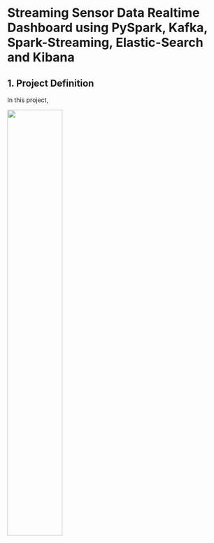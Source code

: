 # Streaming Sensor Data Realtime Dashboard using PySpark, Kafka, Spark-Streaming, Elastic-Search and Kibana

## 1. Project Definition

In this project, 

<img src="https://github.com/semihdesticioglu/Streaming_Sensor_Data_Realtime_Dashboard/blob/f1990afe1731b2495b0891c28c38f2b0705f9895/images/streaming_sensor_data.jpg" width=50% height=50%>

